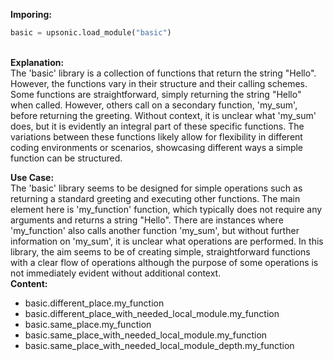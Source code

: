 <b class="custom_code_highlight_green">Imporing:</b><br>
```python
basic = upsonic.load_module("basic")
```
<br><b class="custom_code_highlight_green">Explanation:</b><br>The 'basic' library is a collection of functions that return the string "Hello". However, the functions vary in their structure and their calling schemes. Some functions are straightforward, simply returning the string "Hello" when called. However, others call on a secondary function, 'my_sum', before returning the greeting. Without context, it is unclear what 'my_sum' does, but it is evidently an integral part of these specific functions. The variations between these functions likely allow for flexibility in different coding environments or scenarios, showcasing different ways a simple function can be structured.

<b class="custom_code_highlight_green">Use Case:</b><br>The 'basic' library seems to be designed for simple operations such as returning a standard greeting and executing other functions. The main element here is 'my_function' function, which typically does not require any arguments and returns a string "Hello". There are instances where 'my_function' also calls another function 'my_sum', but without further information on 'my_sum', it is unclear what operations are performed. In this library, the aim seems to be of creating simple, straightforward functions with a clear flow of operations although the purpose of some operations is not immediately evident without additional context.
<br><b class="custom_code_highlight_green">Content:</b><br>
  - basic.different_place.my_function
  - basic.different_place_with_needed_local_module.my_function
  - basic.same_place.my_function
  - basic.same_place_with_needed_local_module.my_function
  - basic.same_place_with_needed_local_module_depth.my_function
